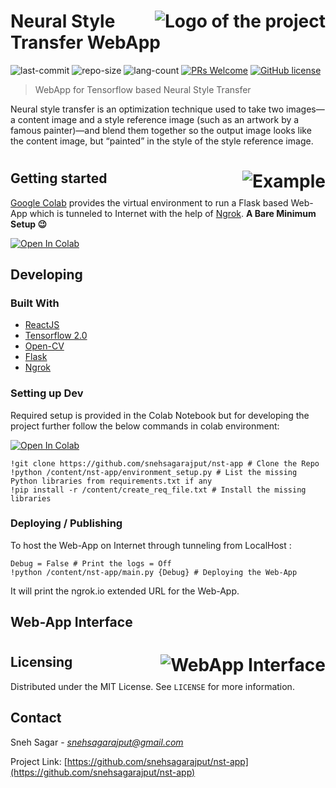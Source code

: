 # <img src="https://i.ibb.co/FBCrvVP/logo-jpg.png" alt="Logo of the project" align="right">

# Neural Style Transfer WebApp 
![last-commit](https://img.shields.io/github/last-commit/snehsagarajput/nst-app) ![repo-size](https://img.shields.io/github/repo-size/snehsagarajput/nst-app) ![lang-count](https://img.shields.io/github/languages/count/snehsagarajput/nst-app) [![PRs Welcome](https://img.shields.io/badge/PRs-welcome-brightgreen.svg?style=flat-square)](http://makeapullrequest.com) [![GitHub license](https://img.shields.io/badge/license-MIT-blue.svg?style=flat-square)](https://github.com/your/your-project/blob/master/LICENSE)
> WebApp for Tensorflow based Neural Style Transfer

Neural style transfer is an optimization technique used to take two images—a content image and a style reference image (such as an artwork by a famous painter)—and blend them together so the output image looks like the content image, but “painted” in the style of the style reference image.


# <img src="https://i.ibb.co/GCNKxCy/example.jpg" alt="Example" align="right">


## Getting started

[Google Colab](https://colab.research.google.com/) provides the virtual environment to run a Flask based Web-App which is tunneled to Internet with the help of [Ngrok](https://ngrok.com/). **A Bare Minimum Setup :wink:**

[![Open In Colab](https://colab.research.google.com/assets/colab-badge.svg)](https://colab.research.google.com/github/snehsagarajput/nst-app/blob/master/nst_app.ipynb)

## Developing

### Built With
* [ReactJS](https://reactjs.org/)
* [Tensorflow 2.0](https://www.tensorflow.org/overview/) 
* [Open-CV](https://opencv.org/)
* [Flask](https://palletsprojects.com/p/flask/)
* [Ngrok](https://ngrok.com/)

### Setting up Dev

Required setup is provided in the Colab Notebook but for developing the project further follow the below commands in colab environment:

 [![Open In Colab](https://colab.research.google.com/assets/colab-badge.svg)](https://colab.research.google.com/github/snehsagarajput/nst-app/blob/master/nst_app.ipynb)
```shell
!git clone https://github.com/snehsagarajput/nst-app # Clone the Repo
!python /content/nst-app/environment_setup.py # List the missing Python libraries from requirements.txt if any
!pip install -r /content/create_req_file.txt # Install the missing libraries
```

### Deploying / Publishing
To host the Web-App on Internet through tunneling from LocalHost :

```shell
Debug = False # Print the logs = Off 
!python /content/nst-app/main.py {Debug} # Deploying the Web-App
```

It will print the ngrok.io extended URL for the Web-App.

## Web-App Interface

# <img src="https://i.ibb.co/Qf2NhR7/Interface.png" alt="WebApp Interface" align="right">
#
## Licensing
Distributed under the MIT License. See `LICENSE` for more information.

## Contact

Sneh Sagar - [_snehsagarajput@gmail.com_]()

Project Link: [https://github.com/snehsagarajput/nst-app](https://github.com/snehsagarajput/nst-app)
